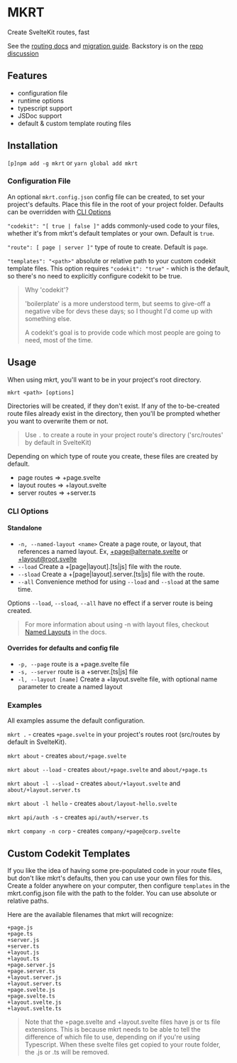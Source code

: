 # MKRT

Create SvelteKit routes, fast

See the [routing docs](https://kit.svelte.dev/docs/routing) and [migration guide](https://github.com/sveltejs/kit/discussions/5774). Backstory is on the [repo discussion](https://github.com/sveltejs/kit/discussions/5748)

## Features

- configuration file
- runtime options
- typescript support
- JSDoc support
- default & custom template routing files

## Installation

`[p]npm add -g mkrt` or `yarn global add mkrt`

### Configuration File

An optional `mkrt.config.json` config file can be created, to set your project's defaults. Place this file in the root of your project folder. Defaults can be overridden with [CLI Options](#cli-options)

`"codekit": "[ true | false ]"` adds commonly-used code to your files, whether it's from mkrt's default templates or your own. Default is `true`.

`"route": [ page | server ]"` type of route to create. Default is `page`.

`"templates": "<path>"` absolute or relative path to your custom codekit template files. This option requires `"codekit": "true"` - which is the default, so there's no need to explicitly configure codekit to be true.

> Why 'codekit'?
>
> 'boilerplate' is a more understood term, but seems to give-off a negative vibe for devs these days; so I thought I'd come up with something else.
>
> A codekit's goal is to provide code which most people are going to need, most of the time.

## Usage

When using mkrt, you'll want to be in your project's root directory.

`mkrt <path> [options]`

Directories will be created, if they don't exist. If any of the to-be-created route files already exist in the directory, then you'll be prompted whether you want to overwrite them or not.

> Use `.` to create a route in your project route's directory ('src/routes' by default in SvelteKit)

Depending on which type of route you create, these files are created by default.

- page routes => +page.svelte
- layout routes => +layout.svelte
- server routes => +server.ts

### CLI Options

#### Standalone

- `-n, --named-layout <name>` Create a page route, or layout, that references a named layout. Ex, +page@alternate.svelte or +layout@root.svelte
- `--load` Create a +[page|layout].[ts|js] file with the route.
- `--sload` Create a +[page|layout].server.[ts|js] file with the route.
- `--all` Convenience method for using `--load` and `--sload` at the same time.

Options `--load`, `--sload`, `--all` have no effect if a server route is being created.

> For more information about using -n with layout files, checkout [Named Layouts](https://kit.svelte.dev/docs/layouts#named-layouts) in the docs.

#### Overrides for defaults and config file

- `-p, --page` route is a +page.svelte file
- `-s, --server` route is a +server.[ts|js] file
- `-l, --layout [name]` Create a +layout.svelte file, with optional name parameter to create a named layout

### Examples

All examples assume the default configuration.

`mkrt .` - creates `+page.svelte` in your project's routes root (src/routes by default in SvelteKit).

`mkrt about` - creates `about/+page.svelte`

`mkrt about --load` - creates `about/+page.svelte` and `about/+page.ts`

`mkrt about -l --sload` - creates `about/+layout.svelte` and `about/+layout.server.ts`

`mkrt about -l hello` - creates `about/layout-hello.svelte`

`mkrt api/auth -s` - creates `api/auth/+server.ts`

`mkrt company -n corp` - creates `company/+page@corp.svelte`


## Custom Codekit Templates

If you like the idea of having some pre-populated code in your route files, but don't like mkrt's defaults, then you can use your own files for this. Create a folder anywhere on your computer, then configure `templates` in the mkrt.config.json file with the path to the folder. You can use absolute or relative paths.

Here are the available filenames that mkrt will recognize:

```
+page.js
+page.ts
+server.js
+server.ts
+layout.js
+layout.ts
+page.server.js
+page.server.ts
+layout.server.js
+layout.server.ts
+page.svelte.js
+page.svelte.ts
+layout.svelte.js
+layout.svelte.ts
```

> Note that the +page.svelte and +layout.svelte files have js or ts file extensions. This is because mkrt needs to be able to tell the difference of which file to use, depending on if you're using Typescript. When these svelte files get copied to your route folder, the .js or .ts will be removed.